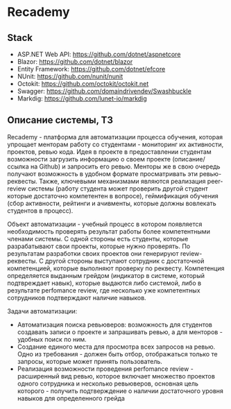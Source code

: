 # Recademy 

## Stack

- ASP.NET Web API: https://github.com/dotnet/aspnetcore
- Blazor: https://github.com/dotnet/blazor
- Entity Framework: https://github.com/dotnet/efcore
- NUnit: https://github.com/nunit/nunit
- Octokit: https://github.com/octokit/octokit.net
- Swagger: https://github.com/domaindrivendev/Swashbuckle
- Markdig: https://github.com/lunet-io/markdig

## Описание системы, ТЗ

Recademy - платформа для автоматизации процесса обучения, которая упрощает менторам работу со студентами - мониторинг их активности, проектов, ревью кода. Идея в проекте в предоставлении студентам возможности загрузить информацию о своем проекте (описание/ссылка на Github) и запросить его ревью. Менторы же в свою очередь получают возможность в удобном формате просматривать эти ревью-реквесты. Также, ключевыми механизмами являются реализация peer-review системы (работу студента может проверить другой студент которые достаточно компетентен в вопросе), геймификация обучения (сбор активности, рейтинги и ачивменты, которые должны вовлекать студентов в процесс). 

Объект автоматизации - учебный процесс в котором появляется необходимость проверять результат работы более компетентными членами системы. С одной стороны есть студенты, которые разрабатывают свои проекты, которые нужно проверять. По результатам разработки своих проектов они генерируют review-реквесты. С другой стороны выступают сотрудник с достаточной компетенцией, которые выполняют проверку по реквесту. Компетенция определяется выданным грейдом (индикатор в системе, который подтвреждает навык), которые выдаются либо системой, либо в результате perfomance review, где несколько уже компетентных сотрудников подтверждают наличие навыков.

Задачи автоматизации:
- Автоматизация поиска ревьюверов: возможность для студентов создавать записи о проекте и запрашивать ревью, а для менторов - удобных поиск по ним.
- Создание единого места для просмотра всех запросов на ревью. Одно из требования - должен быть отбор, отображаться только те запросы, которые может принять пользователь.
- Реализация возможности проведения perfomance review - расширенный вид ревью, которое включает множество проектов одного сотрудника и несколько ревьюверов, основная цель которого - получить подтверждение о наличии достаточного уровня навыков для определенного грейда
